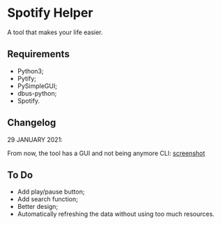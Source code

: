 # Spotify Helper
A tool that makes your life easier.


## Requirements
- Python3;
- Pytify;
- PySimpleGUI;
- dbus-python;
- Spotify.


## Changelog
29 JANUARY 2021:

From now, the tool has a GUI and not being anymore CLI:
[screenshot](https://i.imgur.com/UQh5MKN.png)


## To Do
- Add play/pause button;
- Add search function;
- Better design;
- Automatically refreshing the data without using too much resources.
